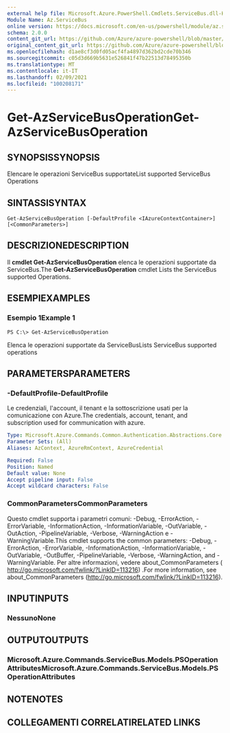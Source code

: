 ```yaml
---
external help file: Microsoft.Azure.PowerShell.Cmdlets.ServiceBus.dll-Help.xml
Module Name: Az.ServiceBus
online version: https://docs.microsoft.com/en-us/powershell/module/az.servicebus/get-azservicebusoperation
schema: 2.0.0
content_git_url: https://github.com/Azure/azure-powershell/blob/master/src/ServiceBus/ServiceBus/help/Get-AzServiceBusOperation.md
original_content_git_url: https://github.com/Azure/azure-powershell/blob/master/src/ServiceBus/ServiceBus/help/Get-AzServiceBusOperation.md
ms.openlocfilehash: d1ae8cf3d0fd05acf4fa4897d362bd2cde70b346
ms.sourcegitcommit: c05d3d669b5631e526841f47b22513d78495350b
ms.translationtype: MT
ms.contentlocale: it-IT
ms.lasthandoff: 02/09/2021
ms.locfileid: "100208171"
---
```

# <span data-ttu-id="1dac8-101">Get-AzServiceBusOperation</span><span class="sxs-lookup"><span data-stu-id="1dac8-101">Get-AzServiceBusOperation</span></span>

## <span data-ttu-id="1dac8-102">SYNOPSIS</span><span class="sxs-lookup"><span data-stu-id="1dac8-102">SYNOPSIS</span></span>
<span data-ttu-id="1dac8-103">Elencare le operazioni ServiceBus supportate</span><span class="sxs-lookup"><span data-stu-id="1dac8-103">List supported ServiceBus Operations</span></span>

## <span data-ttu-id="1dac8-104">SINTASSI</span><span class="sxs-lookup"><span data-stu-id="1dac8-104">SYNTAX</span></span>

```
Get-AzServiceBusOperation [-DefaultProfile <IAzureContextContainer>] [<CommonParameters>]
```

## <span data-ttu-id="1dac8-105">DESCRIZIONE</span><span class="sxs-lookup"><span data-stu-id="1dac8-105">DESCRIPTION</span></span>
<span data-ttu-id="1dac8-106">Il **cmdlet Get-AzServiceBusOperation** elenca le operazioni supportate da ServiceBus.</span><span class="sxs-lookup"><span data-stu-id="1dac8-106">The **Get-AzServiceBusOperation** cmdlet Lists the ServiceBus supported Operations.</span></span>

## <span data-ttu-id="1dac8-107">ESEMPI</span><span class="sxs-lookup"><span data-stu-id="1dac8-107">EXAMPLES</span></span>

### <span data-ttu-id="1dac8-108">Esempio 1</span><span class="sxs-lookup"><span data-stu-id="1dac8-108">Example 1</span></span>
```
PS C:\> Get-AzServiceBusOperation
```

<span data-ttu-id="1dac8-109">Elenca le operazioni supportate da ServiceBus</span><span class="sxs-lookup"><span data-stu-id="1dac8-109">Lists ServiceBus supported operations</span></span>

## <span data-ttu-id="1dac8-110">PARAMETERS</span><span class="sxs-lookup"><span data-stu-id="1dac8-110">PARAMETERS</span></span>

### <span data-ttu-id="1dac8-111">-DefaultProfile</span><span class="sxs-lookup"><span data-stu-id="1dac8-111">-DefaultProfile</span></span>
<span data-ttu-id="1dac8-112">Le credenziali, l'account, il tenant e la sottoscrizione usati per la comunicazione con Azure.</span><span class="sxs-lookup"><span data-stu-id="1dac8-112">The credentials, account, tenant, and subscription used for communication with azure.</span></span>

```yaml
Type: Microsoft.Azure.Commands.Common.Authentication.Abstractions.Core.IAzureContextContainer
Parameter Sets: (All)
Aliases: AzContext, AzureRmContext, AzureCredential

Required: False
Position: Named
Default value: None
Accept pipeline input: False
Accept wildcard characters: False
```

### <span data-ttu-id="1dac8-113">CommonParameters</span><span class="sxs-lookup"><span data-stu-id="1dac8-113">CommonParameters</span></span>
<span data-ttu-id="1dac8-114">Questo cmdlet supporta i parametri comuni: -Debug, -ErrorAction, -ErrorVariable, -InformationAction, -InformationVariable, -OutVariable, -OutAction, -PipelineVariable, -Verbose, -WarningAction e -WarningVariable.</span><span class="sxs-lookup"><span data-stu-id="1dac8-114">This cmdlet supports the common parameters: -Debug, -ErrorAction, -ErrorVariable, -InformationAction, -InformationVariable, -OutVariable, -OutBuffer, -PipelineVariable, -Verbose, -WarningAction, and -WarningVariable.</span></span> <span data-ttu-id="1dac8-115">Per altre informazioni, vedere about_CommonParameters ( http://go.microsoft.com/fwlink/?LinkID=113216) .</span><span class="sxs-lookup"><span data-stu-id="1dac8-115">For more information, see about_CommonParameters (http://go.microsoft.com/fwlink/?LinkID=113216).</span></span>

## <span data-ttu-id="1dac8-116">INPUT</span><span class="sxs-lookup"><span data-stu-id="1dac8-116">INPUTS</span></span>

### <span data-ttu-id="1dac8-117">Nessuno</span><span class="sxs-lookup"><span data-stu-id="1dac8-117">None</span></span>

## <span data-ttu-id="1dac8-118">OUTPUT</span><span class="sxs-lookup"><span data-stu-id="1dac8-118">OUTPUTS</span></span>

### <span data-ttu-id="1dac8-119">Microsoft.Azure.Commands.ServiceBus.Models.PSOperationAttributes</span><span class="sxs-lookup"><span data-stu-id="1dac8-119">Microsoft.Azure.Commands.ServiceBus.Models.PSOperationAttributes</span></span>

## <span data-ttu-id="1dac8-120">NOTE</span><span class="sxs-lookup"><span data-stu-id="1dac8-120">NOTES</span></span>

## <span data-ttu-id="1dac8-121">COLLEGAMENTI CORRELATI</span><span class="sxs-lookup"><span data-stu-id="1dac8-121">RELATED LINKS</span></span>
